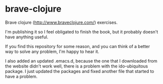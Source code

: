 # brave-clojure
Brave clojure (http://www.braveclojure.com/) exercises.

I'm publishing it so I feel obligated to finish the book, but it probably doesn't have anything useful.

If you find this repository for some reason, and you can think of a better way to solve any problem, I'm happy to hear it.

I also added an updated .emacs.d, because the one that I downloaded from the website didn't work well, there is a problem with the ido-ubiquitous package. I just updated the packages and fixed another file that started to have a problem.

